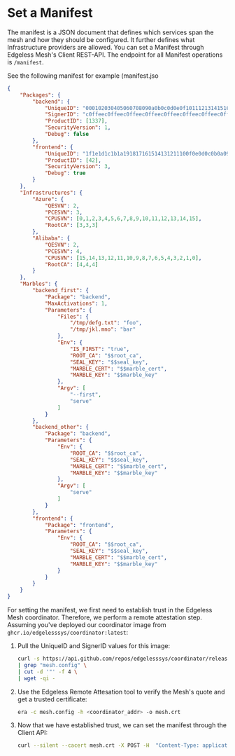 # Set a Manifest

The manifest is a JSON document that defines which services span the mesh and how they should be configured.
It further defines what Infrastructure providers are allowed.
You can set a Manifest through Edgeless Mesh's Client REST-API.
The endpoint for all Manifest operations is `/manifest`.

See the following manifest for example (manifest.jso

```json
{
	"Packages": {
		"backend": {
			"UniqueID": "000102030405060708090a0b0c0d0e0f101112131415161718191a1b1c1d1e1f",
            "SignerID": "c0ffeec0ffeec0ffeec0ffeec0ffeec0ffeec0ffeec0ffeec0ffeec0ffeec0ffee",
            "ProductID": [1337],
            "SecurityVersion": 1,
			"Debug": false
		},
		"frontend": {
			"UniqueID": "1f1e1d1c1b1a191817161514131211100f0e0d0c0b0a09080706050403020100",
			"ProductID": [42],
			"SecurityVersion": 3,
			"Debug": true
		}
	},
	"Infrastructures": {
		"Azure": {
			"QESVN": 2,
			"PCESVN": 3,
			"CPUSVN": [0,1,2,3,4,5,6,7,8,9,10,11,12,13,14,15],
			"RootCA": [3,3,3]
		},
		"Alibaba": {
			"QESVN": 2,
			"PCESVN": 4,
			"CPUSVN": [15,14,13,12,11,10,9,8,7,6,5,4,3,2,1,0],
			"RootCA": [4,4,4]
		}
	},
	"Marbles": {
		"backend_first": {
			"Package": "backend",
			"MaxActivations": 1,
			"Parameters": {
				"Files": {
					"/tmp/defg.txt": "foo",
					"/tmp/jkl.mno": "bar"
				},
				"Env": {
					"IS_FIRST": "true",
					"ROOT_CA": "$$root_ca",
					"SEAL_KEY": "$$seal_key",
					"MARBLE_CERT": "$$marble_cert",
					"MARBLE_KEY": "$$marble_key"
				},
				"Argv": [
					"--first",
					"serve"
				]
			}
		},
		"backend_other": {
			"Package": "backend",
			"Parameters": {
				"Env": {
					"ROOT_CA": "$$root_ca",
					"SEAL_KEY": "$$seal_key",
					"MARBLE_CERT": "$$marble_cert",
					"MARBLE_KEY": "$$marble_key"
				},
				"Argv": [
					"serve"
				]
			}
		},
		"frontend": {
			"Package": "frontend",
			"Parameters": {
				"Env": {
					"ROOT_CA": "$$root_ca",
					"SEAL_KEY": "$$seal_key",
					"MARBLE_CERT": "$$marble_cert",
					"MARBLE_KEY": "$$marble_key"
				}
			}
		}
	}
}
```

For setting the manifest, we first need to establish trust in the Edgeless Mesh coordinator.
Therefore, we perform a remote attestation step.
Assuming you've deployed our coordinator image from `ghcr.io/edgelesssys/coordinator:latest`:

1. Pull the UniqueID and SignerID values for this image:

    ```bash
    curl -s https://api.github.com/repos/edgelesssys/coordinator/releases/latest \
    | grep "mesh.config" \
    | cut -d '"' -f 4 \
    | wget -qi -
    ```

1. Use the Edgeless Remote Attesation tool to verify the Mesh's quote and get a trusted certificate:

    ```bash
    era -c mesh.config -h <coordinator_addr> -o mesh.crt
    ```

1. Now that we have established trust, we can set the manifest through the Client API:

    ```bash
    curl --silent --cacert mesh.crt -X POST -H  "Content-Type: application/json" --data-binary @manifest.json "https://<coordinator_addr>/manifest"
    ```

